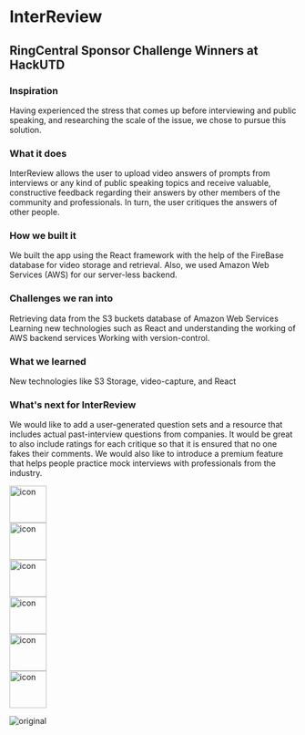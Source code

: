 # InterReview

## RingCentral Sponsor Challenge Winners at HackUTD

### Inspiration

Having experienced the stress that comes up before interviewing and public speaking, and researching the scale of the issue, we chose to pursue this solution.

### What it does

InterReview allows the user to upload video answers of prompts from interviews or any kind of public speaking topics and receive valuable, constructive feedback regarding their answers by other members of the community and professionals. In turn, the user critiques the answers of other people.

### How we built it

We built the app using the React framework with the help of the FireBase database for video storage and retrieval. Also, we used Amazon Web Services (AWS) for our server-less backend.

### Challenges we ran into

Retrieving data from the S3 buckets database of Amazon Web Services
Learning new technologies such as React and understanding the working of AWS backend services
Working with version-control.

### What we learned

New technologies like S3 Storage, video-capture, and React

### What's next for InterReview

We would like to add a user-generated question sets and a resource that includes actual past-interview questions from companies. It would be great to also include ratings for each critique so that it is ensured that no one fakes their comments. We would also like to introduce a premium feature that helps people practice mock interviews with professionals from the industry.

<div style="display: flex; align-items: flex-start;"><img src="https://techstack-generator.vercel.app/js-icon.svg" alt="icon" width="65" height="65" /></div><div style="display: flex; align-items: flex-start;"><img src="https://techstack-generator.vercel.app/react-icon.svg" alt="icon" width="65" height="65" /></div><div style="display: flex; align-items: flex-start;"><img src="https://techstack-generator.vercel.app/sass-icon.svg" alt="icon" width="65" height="65" /></div><div style="display: flex; align-items: flex-start;"><img src="https://techstack-generator.vercel.app/github-icon.svg" alt="icon" width="65" height="65" /></div><div style="display: flex; align-items: flex-start;"><img src="https://techstack-generator.vercel.app/aws-icon.svg" alt="icon" width="65" height="65" /></div><div style="display: flex; align-items: flex-start;"><img src="https://techstack-generator.vercel.app/nginx-icon.svg" alt="icon" width="65" height="65" /></div>

![original](https://user-images.githubusercontent.com/67282772/201791003-f55598b1-f58f-4b18-b14b-593245c17a5b.png)


